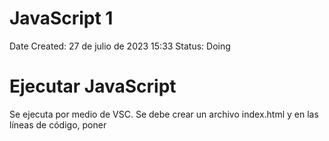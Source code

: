 # JavaScript 1

Date Created: 27 de julio de 2023 15:33
Status: Doing

# Ejecutar JavaScript

Se ejecuta por medio de VSC. Se debe crear un archivo index.html y en las líneas de código, poner <script>. Esto le da a entender al editor que estamos trabajando en Java

![Untitled](img/Untitled.png)

Consola: Es donde se ve el resultado del código JS

Para verlo, abrimo el archivo index.html y se abrirá en Chrome. Ahora se usa Ctrl+shift+j para ver la consola

# Comentarios

Son textos que se incluyen pero que no hacen parte del código como tal. Son usados como guía

Se hacen con dos

//

![Untitled](img/Untitled%201.png)

![Untitled](img/Untitled%202.png)

# Variables

Tipos de datos: Undefined (no existe valor asignado), null (nulo), boolean (booleano), string (cadena de caracteres), symbol, number (numero) & object

Variable: Crea un espacio en el dispositivo y guarda un valor en ese lugar de memoria

![Untitled](img/Untitled%203.png)

# Operador de Asignación

Si se definen variables pero no su valor, en la consola se verá reflejado como valor indefinido

![Untitled](img/Untitled%204.png)

![Untitled](img/Untitled%205.png)

Podemos darle un valor a la variable despues de creada

![Untitled](img/Untitled%206.png)

# Asignar el valor de una variable a otra variable

![Untitled](img/Untitled%207.png)

![Untitled](img/Untitled%208.png)

# Variables no Inicializadas

Son aquellas variables a las que no se les ha asignado un valor

![Untitled](img/Untitled%209.png)

# Mayúsculas y Minúculas

En JS es importante que las variables sean escritas como se declararon, respetando mayúsculas y minúsculas

![Untitled](img/Untitled%2010.png)

# Operaciones Aritméticas

![Untitled](img/Untitled%2011.png)

![Untitled](img/Untitled%2012.png)

![Untitled](img/Untitled%2013.png)

![Untitled](img/Untitled%2014.png)

# Números Decimales

![Untitled](img/Untitled%2015.png)

Aplican la misma manera de las operaciones artiméticas

# Residuo de una división.

Esta operación da el valor del residuo de una división, es decir si divido 17/3 nos da 5,6. Pero el residuo es aquello que no se puede dividir de manera entera es decir que daría 5 y residuo 2. Se hace con%

![Untitled](img/Untitled%2016.png)

# Incrementar el valor de una variable

![Untitled](img/Untitled%2017.png)

![Untitled](img/Untitled%2018.png)

![Untitled](img/Untitled%2019.png)

![Untitled](img/Untitled%2020.png)

# Reducción del valor de una variable

![Untitled](img/Untitled%2021.png)

![Untitled](img/Untitled%2022.png)

# Asignación de Suma

Cuando se desea sumar una variable a un numero, se puede hacer de forma abreviada

![Untitled](img/Untitled%2023.png)

Otro Ejemplo

![Untitled](img/Untitled%2024.png)

# Asignación de Resta

![Untitled](img/Untitled%2025.png)

# Asignación de la Multiplicación

![Untitled](img/Untitled%2026.png)

# Asignación de División

![Untitled](img/Untitled%2027.png)

# Variable con Cadenas de Caracteres

![Untitled](img/Untitled%2028.png)

# Escapar Comillas en Cadenas de Caracteres

Si se desea declarar una variable de caracteres que incluyan comillas, debe hacerse de la siguiente manera \”texto”

![Untitled](img/Untitled%2029.png)

# Escape de Caracteres con Comillas Simples

![Untitled](img/Untitled%2030.png)

![Untitled](img/Untitled%2031.png)

Se puede hacer también intercalando comillas simples y comillas dobles como se muestra en los ejemplo

# Secuencias de Escape

Son combinaciones de caracteres que no se representan a sí mismos como caracteres como tal

![Untitled](img/Untitled%2032.png)

# Concatenar Cadenas de Caracteres

![Untitled](img/Untitled%2033.png)

# Construir Cadenas con Variables

![Untitled](img/Untitled%2034.png)

# Agregar Variables a Cadenas de Caracteres

![Untitled](img/Untitled%2035.png)

# Longitud de una cadena de caracteres

Para conocer la cantidad de caracteres de una variable, al momento de imprimir se agrega .lenght, es decir console.log(variable.length)

![Untitled](img/Untitled%2036.png)

# Notación de Corchetes: Primer Caracter

Nos permite acceder a un caracter especial de una cadena

![Untitled](img/Untitled%2037.png)

# Inmutabilidad de Cadena de Caracteres

Una vez definida una cadena de caracteres, no es posible cambiar algún elemento de ella.

![Untitled](img/Untitled%2038.png)

# Notación de Corchetes: Enésimo Caracter

![Untitled](img/Untitled%2039.png)

![Untitled](img/Untitled%2040.png)

# Notación de Corchetes: Último Caracter

![Untitled](img/Untitled%2041.png)

![Untitled](img/Untitled%2042.png)

# Notación de Corchetes: De Derecha a Izquierda

![Untitled](img/Untitled%2043.png)

y Así sucesivamente

# Palabras en Blanco

Vamos a hacer que un texto se imprima en la consola declarando varibales de las palabras 

![Untitled](img/Untitled%2044.png)

# Arreglos (Arrays)

Son estructuras que permiten almacenar múltiples valores  en una misma estructura. Son como vectores.

![Untitled](img/Untitled%2045.png)

# Arreglos Anidados

Se pueden crear arreglos en los que los elementos del mismo, sean arreglos. A esto se le llaman arreglos anidados

![Untitled](img/Untitled%2046.png)

# Identificación de un elemento de un arreglo

Se puede ubicar un elemento de un arreglo mendiante su posición

![Untitled](img/Untitled%2047.png)

# 

# Modificar los datos de un arreglo

Se pueden hacer modificaciones a los datos de un arreglo mediante la declaración de su valor

![Untitled](img/Untitled%2048.png)

# Acceder a Arreglos Multidimensionales

Se hace mediante definicions de subindices

![Untitled](img/Untitled%2049.png)

# .push()

Este método agrega a un arreglo un valor al final de este

![Untitled](img/Untitled%2050.png)

# .pop()

Este método elimina el último  elemento del arreglo, pero adicional nos permite guardarlo en una nueva variable

![Untitled](img/Untitled%2051.png)

# .shift()

Elimina el primer elemento de un arreglo

![Untitled](img/Untitled%2052.png)

# .unshift()

Agrega un elemento al principio de un arreglo. Dentro del paréntesis se define el valor que debe tomar ese elemento que vamos a agregar

![Untitled](img/Untitled%2053.png)

# Lista de Compras

Se pueden imprimier mensajes en la consola usandop las ubicaiones de los arreglos

![Untitled](img/Untitled%2054.png)

# Funciones

Se pueden escribir código que se puede reutilizar

![Untitled](img/Untitled%2055.png)

![Untitled](img/Untitled%2056.png)

# Argumentos

Las variables de la función se dfinen como parámetros

![Untitled](img/Untitled%2057.png)

para este caso, los parámetros son a y  b

dentro de esa función SUMAR se define que hará esta función

![Untitled](img/Untitled%2058.png)

Para este caso, hará la suma de a+b y muestra en la consola la suma de estos

Ahora, con la función definida, podemos llamarla con los valores que queramos darle a a y b

![Untitled](img/Untitled%2059.png)

Y así se muestra en la consola

![Untitled](img/Untitled%2060.png)

Los argumentos, son los VALORES QUE SE LE ASIGNAN A LOS PARÁMETROS. Es decir, un argumento es un parámetro con valor

Los parámetros también pueden ser definidos mediante variables de la siguiente manera

![Untitled](img/Untitled%2061.png)

# Ámbito Globales

Es una variable que se puede usar en cualquier parte del programa, ya que está definida en el programa principal (no dentro de una función)

# Ámbito Local

Son variables definidas dentro de una función, y solo se pueden usar dentro de esa función

# Diferencias entre Global y Local

Si tengo dos variables con el mismo nombre, una local y otra global estas tienen diferentes jerarquías según en donde se usen. Si se usan dentro de una función, va a tener mayor jerarquía la variablo local. Si se hace fuera de la función, tendrá jerarquía la global (ya que las locales no pueden usarse fuera de la función)

![Untitled](img/Untitled%2062.png)

[https://www.notion.so](https://www.notion.so)

# Retornar un Valor

Tenemos la funcion sumar, dentro de la funcion no siempre es necesario imprimir en la consola el resultado. Podemos calcularlo y guardar el valor sin necesidad de imprimir. Para es usamos la palabra reservada return. Asi queda el valor guardado y posteriormente podemos usarlo bien sea para imprimirlo, o para otros calculos

![Untitled](img/Untitled%2063.png)

![Untitled](img/Untitled%2064.png)

# Undefined

Si se define la función sumar y dentro de la función no retornamos la suma, el valor mostrado deberá ser UNDEFINED. Es decir, siempre debemos retornar el valor

![Untitled](img/Untitled%2065.png)

# Asignar un valor retornado

Se puede asignar una variable al retorno de una función. Se define la función y su variable, dentro de la función se define que es lo que vamos a retoirnar. En este caso es un mensaje. Despues de esto, fuera de la funcion definimos una valiable que será igual a la funcion creada definida en la una variable especifica, ene ste casi “JavaScript”

![Untitled](img/Untitled%2066.png)

![Untitled](img/Untitled%2067.png)

# Permanece en Línea (queue)

En informática, una cola o queue, es una estructura de datos abstracta en la cual los elemntos se mantienen en orden. Los nuevos elementos se pueden añadir al final de la cola y los elementos previos se retiran del principio de la cola

![Untitled](img/Untitled%2068.png)

![Untitled](img/Untitled%2069.png)

# Valores Booleanos

Son valores que pueden tomar valores de verdadero o falso. True or False. Deben escribirse en minuscula siempre (true & false).

# Operador de Igualdad ==

Es un opoerador que compara la igualdad de dos términos. Su resultado será un opoerador booleano-

![Untitled](img/Untitled%2070.png)

![Untitled](img/Untitled%2071.png)

NO DEBERIAN USARSE PARA COMPARAR ARREGLOS

# Operador de Igualdad Estricta ===

Nos permite comparar si los datos son iguales y son del mismo tipo

![Untitled](img/Untitled%2072.png)

# Práctica de como comparar valores

![Untitled](img/Untitled%2073.png)

![Untitled](img/Untitled%2074.png)

# Operadores de Desigualdad ! =

Es un operador que compara la igualdad de dos valores. Su respuesta será true si son distintos y false si son iguales. Es lo opuesto a los operadores de igualdad

![Untitled](img/Untitled%2075.png)

TAMPOCO DEBE USARSE PARA COMPARAR ARREGLOS

# Operador de Desigualdad Estricta ! = =

Funciona igual que el operadod de igual estricta, compara el valor y el tipo de datos. Si son iguales retornará false, si son diferentes retornara true

![Untitled](img/Untitled%2076.png)